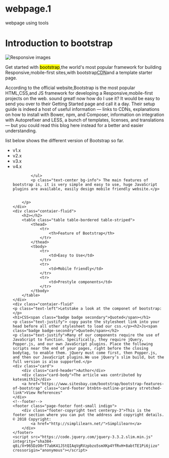 # webpage.1
webpage using tools 
<!DOCTYPE html>
<html lang="en">
<head>
    <meta charset="UTF-8">
    <meta http-equiv="X-UA-Compatible" content="IE=edge">
    <meta name="viewport" content="width=divice, initial-scale=1.0">
    <title>web Development blog</title>
</head>
<body>
    <div class="page-header">
        <h1>Introduction to bootstrap</h1>
        <img src="https://images.pexels.com/photos/326424/pexels-photo-326424.jpeg" class="img-fluid w-100 p-3" alt="Responsive images">
    </div>
    <div class="container-fluid">
        <p>Get started with <mark>bootstrap</mark>,the world's most popular framework for building Responsive,mobile-first sites,with bootstrap<abbr title="content
            Delivery Network">CDN</abbr>and a template starter page.</p>
            <p>
                According to the official website,Bootstrap is the most popular HTML,CSS,and JS framework for developing a Responsive,mobile-first projects on the web. sound great! now how
                do I use it? It would be easy to send you over to their Getting Started page and call it a day. Their setup guide is indeed a host of useful information — links to CDNs, explanations on how to install with Bower, npm, and Composer, information on integration with Autoprefixer and LESS, a bunch of templates, licenses, and translations — but you could read this blog here instead for a better and easier understanding.
            </p>
            <span class="glyphicconglyphicon-pencil"></span>
            <p class="text-center">list below shows the different version of Bootstrap so far. <span class="glyphiconglyphicon-list-alt"></span></p>
            <ul class="list-group">
                <li class="list-group-item">v1.x</li>
                <li class="list-group-item">v2.x</li>
                <li class="list-group-item">v3.x</li>
                <li class="list-group-item">v4.x</li>

            </ul>
            <p class="text-center bg-info"> The main features of bootstrap is, it is very simple and easy to use, huge JavaScript plugins are available, easily design mobile friendly website.</p>


        </p>
    </div>
    <div class="contaier-fluid">
        <h2></h2>
        <table class="table table-bordered table-striped">
            <thead>
                <tr>
                    <th>Feature of Bootstrap</th>
                </tr>
            </thead>
            <tbody>
                <tr>
                    <td>Easy to Use</td>
                </tr>
                <tr>
                    <td>Mobile friendly</td>
                </tr>
                <tr>
                    <td>Prestyle components</td>
                </tr>
            </tbody>
        </table>
    </div>
    <div class="contaier-fluid"
    <p class="text-left">Letstake a look at the componet of bootstrap:</p>
    <h1>CSS<span class="badge badge secondary">Quoted</span></h1>
    <p class="text-justify"> copy paste the stylesheet link into your head before all other stylesheet to load our css.</p><h2>Js<span class="badge badge-secondry">Quoted</span></h2>
    <p class="text-justify">Many of our components require the use of JavaScript to function. Specifically, they require jQuery, Popper.js, and our own JavaScript plugins. Place the following scripts near the end of your pages, right before the closing bodytag, to enable them. jQuery must come first, then Popper.js, and then our JavaScript plugins.We use jQuery’s slim build, but the full version is also supported.</p>
    <div class="card">
        <div class="card-header">Author</div>
        <div class="card-body">The article was contributed by katesmith12</div>
        <a href="https://www.sitesbay.com/bootstrap/bootstrap-features-of-bootstrap" class="card-footer btnbtn-outline-primary stretched-link">View References"
    </div>
    <!--footer-->
    <footer class="page-footer font-small indigo">
        <div class="footer-copyright text centerpy-3">This is the footer section where you can put the address and copyright details. © 2018 Copyright:
            <a href="http://simplilearn.net/">Simplilearn</a>
        </div>
    </footer>
    <script src="https://code.jquery.com/jquery-3.3.2.slim.min.js" integrity="sha384-q8i/X+965DzO0rT7abK41JStQIAqVgRVzpbzo5smXKp4YfRvH+8abtTE1Pi6jizo" crossorigin="anonymous"></script>
<script src="https://stackpath.bootstrapcdn.com/bootstrap/4.2.3/js/bootstrap.min.js" integrity="sha384-ChfqqxuZUCnJSK3+MXmPNIyE6ZbWh2IMqE241rYiqJxyMiZ6OW/JmZQ5stwEULTy" crossorigin="anonymous"></script>

</body>
</html>
